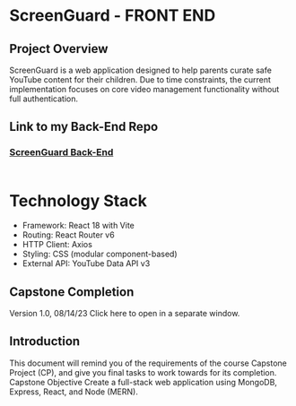 # ScreenGuard - FRONT END

## Project Overview
ScreenGuard is a web application designed to help parents curate safe YouTube content for their children. Due to time constraints, the current implementation focuses on core video management functionality without full authentication.

## Link to my Back-End Repo
### [ScreenGuard Back-End](https://github.com/angelalita77/Capstone-ScreenGuard-BE)<br/><br/>



# Technology Stack
- Framework: React 18 with Vite
- Routing: React Router v6
- HTTP Client: Axios
- Styling: CSS (modular component-based)
- External API: YouTube Data API v3



## Capstone Completion
Version 1.0, 08/14/23
Click here to open in a separate window.

## Introduction
This document will remind you of the requirements of the course Capstone Project (CP), and give you final tasks to work towards for its completion.
Capstone Objective
Create a full-stack web application using MongoDB, Express, React, and Node (MERN).


